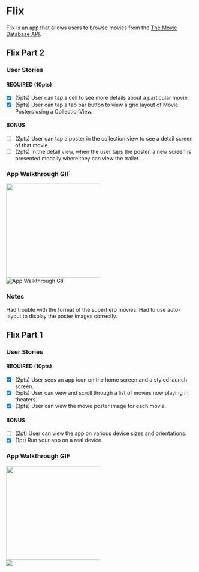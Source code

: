 # Flix

Flix is an app that allows users to browse movies from the [The Movie Database API](http://docs.themoviedb.apiary.io/#).

## Flix Part 2

### User Stories

#### REQUIRED (10pts)
- [x] (5pts) User can tap a cell to see more details about a particular movie.
- [x] (5pts) User can tap a tab bar button to view a grid layout of Movie Posters using a CollectionView.

#### BONUS
- [ ] (2pts) User can tap a poster in the collection view to see a detail screen of that movie.
- [ ] (2pts) In the detail view, when the user taps the poster, a new screen is presented modally where they can view the trailer.

### App Walkthrough GIF

<img src="https://giphy.com/gifs/GbThxrpiBTVjhL4YEu" width=250><br>
![App Walkthrough GIF](https://media.giphy.com/media/GbThxrpiBTVjhL4YEu/giphy.gif)

### Notes
Had trouble with the format of the superhero movies. Had to use auto-layout to display the poster images correctly.

## Flix Part 1

### User Stories

#### REQUIRED (10pts)
- [X] (2pts) User sees an app icon on the home screen and a styled launch screen.
- [X] (5pts) User can view and scroll through a list of movies now playing in theaters.
- [X] (3pts) User can view the movie poster image for each movie.

#### BONUS
- [ ] (2pt) User can view the app on various device sizes and orientations.
- [X] (1pt) Run your app on a real device.

### App Walkthrough GIF
<img src="https://giphy.com/gifs/CQpb3G7CHHLYWFvWVA/html5" width=250><br>
![](https://giphy.com/gifs/CQpb3G7CHHLYWFvWVA/html5)
